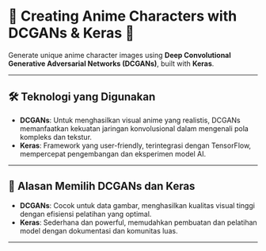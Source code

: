 # 🌸 Creating Anime Characters with DCGANs & Keras 🌸

Generate unique anime character images using **Deep Convolutional Generative Adversarial Networks (DCGANs)**, built with **Keras**.

---

## 🛠 Teknologi yang Digunakan
- **DCGANs**: Untuk menghasilkan visual anime yang realistis, DCGANs memanfaatkan kekuatan jaringan konvolusional dalam mengenali pola kompleks dan tekstur.
- **Keras**: Framework yang user-friendly, terintegrasi dengan TensorFlow, mempercepat pengembangan dan eksperimen model AI.

---

## 🎯 Alasan Memilih DCGANs dan Keras
- **DCGANs**: Cocok untuk data gambar, menghasilkan kualitas visual tinggi dengan efisiensi pelatihan yang optimal.
- **Keras**: Sederhana dan powerful, memudahkan pembuatan dan pelatihan model dengan dokumentasi dan komunitas luas.

---

